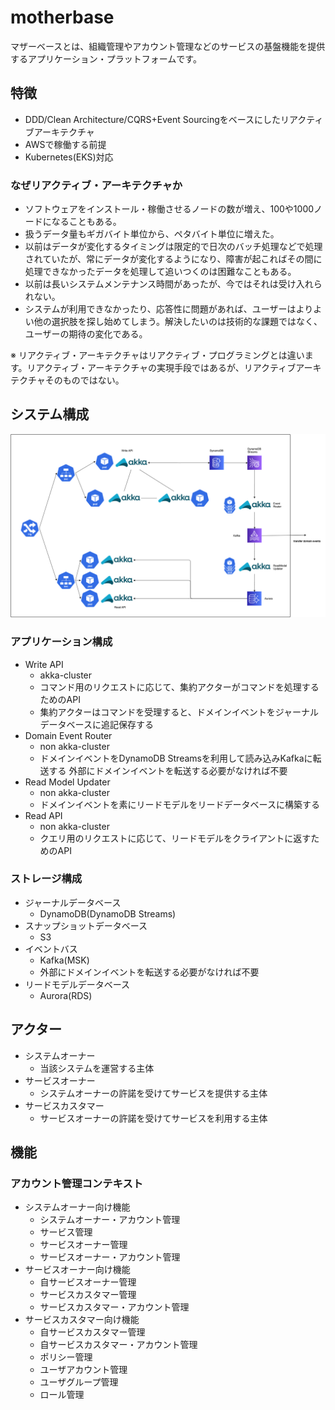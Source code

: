 # motherbase

マザーベースとは、組織管理やアカウント管理などのサービスの基盤機能を提供するアプリケーション・プラットフォームです。

## 特徴

- DDD/Clean Architecture/CQRS+Event Sourcingをベースにしたリアクティブアーキテクチャ
- AWSで稼働する前提
- Kubernetes(EKS)対応

### なぜリアクティブ・アーキテクチャか

- ソフトウェアをインストール・稼働させるノードの数が増え、100や1000ノードになることもある。
- 扱うデータ量もギガバイト単位から、ペタバイト単位に増えた。
- 以前はデータが変化するタイミングは限定的で日次のバッチ処理などで処理されていたが、常にデータが変化するようになり、障害が起こればその間に処理できなかったデータを処理して追いつくのは困難なこともある。
- 以前は長いシステムメンテナンス時間があったが、今ではそれは受け入れられない。
- システムが利用できなかったり、応答性に問題があれば、ユーザーはよりよい他の選択肢を探し始めてしまう。解決したいのは技術的な課題ではなく、ユーザーの期待の変化である。

※ リアクティブ・アーキテクチャはリアクティブ・プログラミングとは違います。リアクティブ・アーキテクチャの実現手段ではあるが、リアクティブアーキテクチャそのものではない。

## システム構成

![](backend/docs/system-layout.png)

### アプリケーション構成

- Write API
    - akka-cluster
    - コマンド用のリクエストに応じて、集約アクターがコマンドを処理するためのAPI
    - 集約アクターはコマンドを受理すると、ドメインイベントをジャーナルデータベースに追記保存する
- Domain Event Router
    - non akka-cluster
    - ドメインイベントをDynamoDB Streamsを利用して読み込みKafkaに転送する
    外部にドメインイベントを転送する必要がなければ不要
- Read Model Updater
    - non akka-cluster
    - ドメインイベントを素にリードモデルをリードデータベースに構築する
- Read API
    - non akka-cluster
    - クエリ用のリクエストに応じて、リードモデルをクライアントに返すためのAPI

### ストレージ構成

- ジャーナルデータベース
    - DynamoDB(DynamoDB Streams)
- スナップショットデータベース
    - S3
- イベントバス
    - Kafka(MSK)
    - 外部にドメインイベントを転送する必要がなければ不要
- リードモデルデータベース
    - Aurora(RDS)

## アクター

- システムオーナー
    - 当該システムを運営する主体
- サービスオーナー
    - システムオーナーの許諾を受けてサービスを提供する主体
- サービスカスタマー
    - サービスオーナーの許諾を受けてサービスを利用する主体

## 機能

### アカウント管理コンテキスト

- システムオーナー向け機能
    - システムオーナー・アカウント管理
    - サービス管理
    - サービスオーナー管理
    - サービスオーナー・アカウント管理
- サービスオーナー向け機能
    - 自サービスオーナー管理
    - サービスカスタマー管理
    - サービスカスタマー・アカウント管理
- サービスカスタマー向け機能
    - 自サービスカスタマー管理
    - 自サービスカスタマー・アカウント管理
    - ポリシー管理
    - ユーザアカウント管理
    - ユーザグループ管理
    - ロール管理
